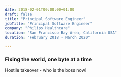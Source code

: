 ```yaml
---
date: 2018-02-01T00:00:00+01:00
draft: false
title: "Principal Software Engineer"
jobTitle: "Principal Software Engineer"
company: "Philips Healthcare"
location: "San Francisco Bay Area, California USA"
duration: "February 2018 - March 2020"

---
```

### Fixing the world, one byte at a time

Hostile takeover - who is the boss now!